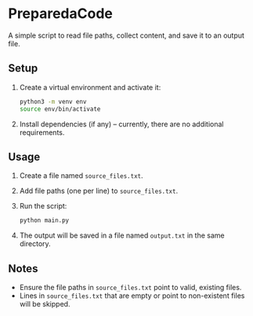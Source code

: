 # PreparedaCode

A simple script to read file paths, collect content, and save it to an output file.

## Setup

1. Create a virtual environment and activate it:

    ```bash
    python3 -m venv env
    source env/bin/activate
    ```

2. Install dependencies (if any) – currently, there are no additional requirements.

## Usage

1. Create a file named `source_files.txt`.
2. Add file paths (one per line) to `source_files.txt`.
3. Run the script:

    ```bash
    python main.py
    ```

4. The output will be saved in a file named `output.txt` in the same directory.

## Notes

- Ensure the file paths in `source_files.txt` point to valid, existing files.
- Lines in `source_files.txt` that are empty or point to non-existent files will be skipped.
